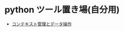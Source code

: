 # python ツール置き場(自分用)
- [コンテキスト管理とデータ操作](https://github.com/ryotarofr/python_tool/blob/main/data_context.py)
